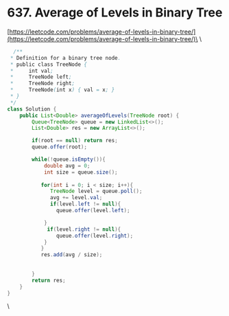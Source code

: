 # 637. Average of Levels in Binary Tree

[https://leetcode.com/problems/average-of-levels-in-binary-tree/](https://leetcode.com/problems/average-of-levels-in-binary-tree/)\
\


```java
  /**
 * Definition for a binary tree node.
 * public class TreeNode {
 *     int val;
 *     TreeNode left;
 *     TreeNode right;
 *     TreeNode(int x) { val = x; }
 * }
 */
class Solution {
    public List<Double> averageOfLevels(TreeNode root) {
        Queue<TreeNode> queue = new LinkedList<>();
        List<Double> res = new ArrayList<>();

        if(root == null) return res;
        queue.offer(root);

        while(!queue.isEmpty()){
            double avg = 0;
            int size = queue.size();
           
           for(int i = 0; i < size; i++){
              TreeNode level = queue.poll();
              avg += level.val; 
              if(level.left != null){
                queue.offer(level.left);

            }
             if(level.right != null){
                queue.offer(level.right);
            }  
           }
           res.add(avg / size);  
            
            
        }
        return res;
    }
}
```

\
